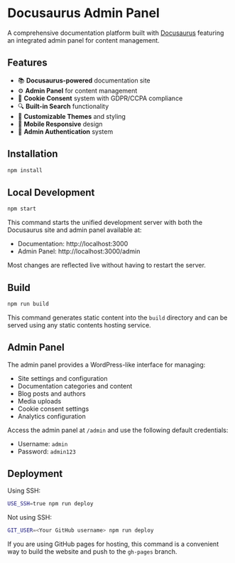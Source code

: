 # Docusaurus Admin Panel

A comprehensive documentation platform built with [Docusaurus](https://docusaurus.io/) featuring an integrated admin panel for content management.

## Features

- 📚 **Docusaurus-powered** documentation site
- ⚙️ **Admin Panel** for content management
- 🍪 **Cookie Consent** system with GDPR/CCPA compliance
- 🔍 **Built-in Search** functionality
- 🎨 **Customizable Themes** and styling
- 📱 **Mobile Responsive** design
- 🔐 **Admin Authentication** system

## Installation

```bash
npm install
```

## Local Development

```bash
npm start
```

This command starts the unified development server with both the Docusaurus site and admin panel available at:
- Documentation: http://localhost:3000
- Admin Panel: http://localhost:3000/admin

Most changes are reflected live without having to restart the server.

## Build

```bash
npm run build
```

This command generates static content into the `build` directory and can be served using any static contents hosting service.

## Admin Panel

The admin panel provides a WordPress-like interface for managing:
- Site settings and configuration
- Documentation categories and content
- Blog posts and authors
- Media uploads
- Cookie consent settings
- Analytics configuration

Access the admin panel at `/admin` and use the following default credentials:
- Username: `admin`
- Password: `admin123`

## Deployment

Using SSH:

```bash
USE_SSH=true npm run deploy
```

Not using SSH:

```bash
GIT_USER=<Your GitHub username> npm run deploy
```

If you are using GitHub pages for hosting, this command is a convenient way to build the website and push to the `gh-pages` branch.
